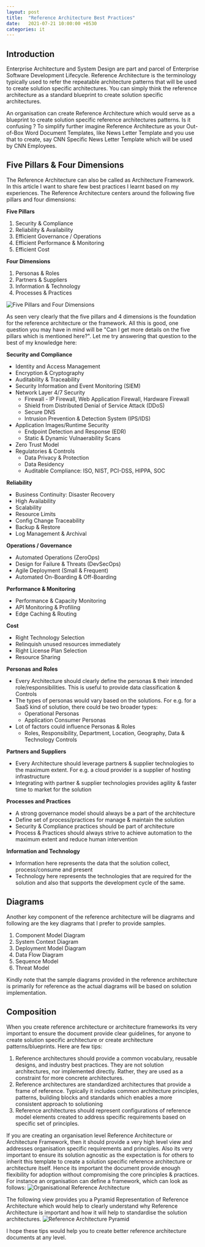 ```yaml
---
layout: post
title:  "Reference Architecture Best Practices"
date:   2021-07-21 10:00:00 +0530
categories: it
---
```

## Introduction

Enterprise Architecture and System Design are part and parcel of Enterprise Software Development Lifecycle. Reference Architecture is the terminology typically used to refer the repeatable architecture patterns that will be used to create solution specific architectures. You can simply think the reference architecture as a standard blueprint to create solution specific architectures. 

An organisation can create Reference Architecture which would serve as a blueprint to create solution specific reference architectures patterns.  Is it confusing ? To simplify further imagine Reference Architecture as your Out-of-Box Word Document Templates, like News Letter Template and you use that to create, say CNN Specific News Letter Template which will be used by CNN Employees. 

## Five Pillars & Four Dimensions

The Reference Architecture can also be called as Architecture Framework. In this article I want to share few best practices I learnt based on my experiences. The Reference Architecture centers around the following five pillars and four dimensions:

**Five Pillars**
1. Security & Compliance
2. Reliability & Availability
3. Efficient Governance / Operations
4. Efficient Performance & Monitoring
5. Efficient Cost 

**Four Dimensions**
1. Personas & Roles
2. Partners & Suppliers
3. Information & Technology
4. Processes & Practices

![Five Pillars and Four Dimensions]({{site.baseurl}}/assets/img/5PillarsAnd4Dimensions.png)

As seen very clearly that the five pillars and 4 dimensions is the foundation for the reference architecture or the framework. All this is good, one question you may have in mind will be "Can I get more details on the five pillars which is mentioned here?". Let me try answering that question to the best of my knowledge here:

**Security and Compliance**
* Identity and Access Management
* Encryption & Cryptography
* Auditability & Traceability
* Security Information and Event Monitoring (SIEM)
* Network Layer 4/7 Security 
    * Firewall - IP Firewall, Web Application Firewall, Hardware Firewall
    * Shield from Distributed Denial of Service Attack (DDoS)
    * Secure DNS
    * Intrusion Prevention & Detection System (IPS/IDS)
* Application Images/Runtime Security
    * Endpoint Detection and Response (EDR)
    * Static & Dynamic Vulnaerability Scans
* Zero Trust Model
* Regulatories & Controls
    * Data Privacy & Protection
    * Data Residency
    * Auditable Compliance: ISO, NIST, PCI-DSS, HIPPA, SOC

**Reliability**
* Business Continuity: Disaster Recovery
* High Availability
* Scalability
* Resource Limits
* Config Change Traceability
* Backup & Restore
* Log Management & Archival

**Operations / Governance**
* Automated Operations (ZeroOps)
* Design for Failure & Threats (DevSecOps)
* Agile Deployment (Small & Frequent)
* Automated On-Boarding & Off-Boarding

**Performance & Monitoring**
* Performance & Capacity Monitoring
* API Monitoring & Profiling
* Edge Caching & Routing

**Cost**
* Right Technology Selection
* Relinquish unused resources immediately
* Right License Plan Selection
* Resource Sharing

**Personas and Roles**
* Every Architecture should clearly define the personas & their intended role/responsibilities. This is useful to provide data classification & Controls
* The types of personas would vary based on the solutions. For e.g. for a SaaS kind of solution, there could be two broader types:
    * Operational Personas
    * Application Consumer Personas
* Lot of factors could influence Personas & Roles
    * Roles, Responsibility, Department, Location,  Geography, Data & Technology Controls

**Partners and Suppliers**
* Every Architecture should leverage partners & supplier technologies to the maximum extent. For e.g. a cloud provider is a supplier of hosting infrastructure
* Integrating with partner & supplier technologies provides agility & faster time to market for the solution

**Processes and Practices**
* A strong governance model should always be a part of the architecture
* Define set of process/practices for manage & maintain the solution
* Security & Compliance practices should be part of architecture
* Process & Practices should always strive to achieve automation to the maximum extent and reduce human intervention

**Information and Technology**
* Information here represents the data that the solution collect, process/consume and present
* Technology here represents the technologies that are required for the solution and also that supports the development cycle of the same. 

## Diagrams

Another key component of the reference architecture will be diagrams and following are the key diagrams that I prefer to provide samples. 
1. Component Model Diagram
2. System Context Diagram
3. Deployment Model Diagram
4. Data Flow Diagram
5. Sequence Model
6. Threat Model

Kindly note that the sample diagrams provided in the reference architecture is primarily for reference as the actual diagrams will be based on solution implementation. 

## Composition

When you create reference architecture or architecture frameworks its very important to ensure the document provide clear guidelines, for anyone to create solution specific architecture or create architecture patterns/blueprints. Here are few tips:
1. Reference architectures should provide a common vocabulary, reusable designs, and industry best practices. They are not solution architectures, nor implemented directly. Rather, they are used as a constraint for more concrete architectures. 
2. Reference architectures are standardized architectures that provide a frame of reference. Typically it includes common architecture principles, patterns, building blocks and standards which enables a more consistent approach to solutioning 
3. Reference architectures should represent configurations of reference model elements created to address specific requirements based on specific set of principles.

If you are creating an organisation level Reference Architecture or Architecture Framework, then it should provide a very high level view and addresses organisation specific requirements and principles. Also its very important to ensure its solution agnostic as the expectation is for others to inherit this template to create a solution specific reference architecture or architecture itself. Hence its important the document provide enough flexibility for adoption without compromising the core principles & practices. For instance an organisation can define a framework, which can look as follows:
![Organisational Reference Architecture]({{site.baseurl}}/assets/img/SampleReferenceArchitecture.png)

The following view provides you a Pyramid Representation of Reference Architecture which would help to clearly understand why Reference Architecture is important and how it will help to standardise the solution architectures.
![Reference Architecture Pyramid]({{site.baseurl}}/assets/img/ReferenceArchitecturePyramid.png)

I hope these tips would help you to create better reference architecture documents at any level. 